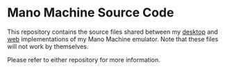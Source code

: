 # Mano Machine Source Code

This repository contains the source files shared between my [desktop](https://github.com/husmus00/mano-machine-csharp) and [web](https://github.com/husmus00/mano-web) implementations of my Mano Machine emulator. Note that these files will not work by themselves.

Please refer to either repository for more information.
